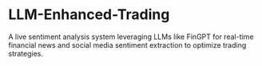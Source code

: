 # LLM-Enhanced-Trading
A live sentiment analysis system leveraging LLMs like FinGPT for real-time financial news and social media sentiment extraction to optimize trading strategies.
